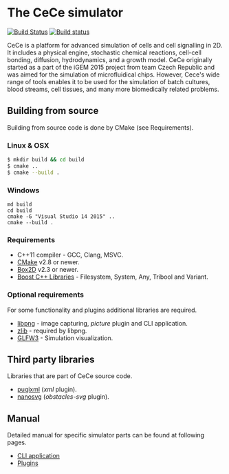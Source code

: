 
# The CeCe simulator

[![Build Status](https://travis-ci.org/GeorgievLab/CeCe.svg?branch=master)](https://travis-ci.org/GeorgievLab/CeCe)
[![Build status](https://ci.appveyor.com/api/projects/status/jdb0jx7g8yiru7w7/branch/master?svg=true)](https://ci.appveyor.com/project/NTSFka/cece/branch/master)

CeCe is a platform for advanced simulation of cells and cell signalling in 2D.
It includes a physical engine, stochastic chemical reactions, cell-cell bonding, diffusion, hydrodynamics, and a growth model.
CeCe originally started as a part of the iGEM 2015 project from team Czech Republic and was aimed for
the simulation of microfluidical chips. However, Cece's wide range of tools enables it to be used for
the simulation of batch cultures, blood streams, cell tissues, and many more biomedically related problems.

## Building from source

Building from source code is done by CMake (see Requirements).

### Linux & OSX

```bash
$ mkdir build && cd build
$ cmake ..
$ cmake --build .
```

### Windows
```batch
md build
cd build
cmake -G "Visual Studio 14 2015" ..
cmake --build .
```

### Requirements

* C++11 compiler - GCC, Clang, MSVC.
* [CMake](https://cmake.org) v2.8 or newer.
* [Box2D](http://box2d.org) v2.3 or newer.
* [Boost C++ Libraries](http://www.boost.org) - Filesystem, System, Any, Tribool and Variant.

### Optional requirements

For some functionality and plugins additional libraries are required.

* [libpng](http://libpng.org/pub/png/libpng.html) - image capturing, *picture* plugin and CLI application.
* [zlib](http://zlib.net) - required by libpng.
* [GLFW3](http://www.glfw.org) - Simulation visualization.

## Third party libraries
Libraries that are part of CeCe source code.

* [pugixml](http://pugixml.org) (*xml* plugin).
* [nanosvg](https://github.com/memononen/nanosvg) (*obstacles-svg* plugin).

## Manual

Detailed manual for specific simulator parts can be found at following pages.

* [CLI application](app/cli/doc/manual.md)
* [Plugins](cece/plugins/doc/manual.md)
